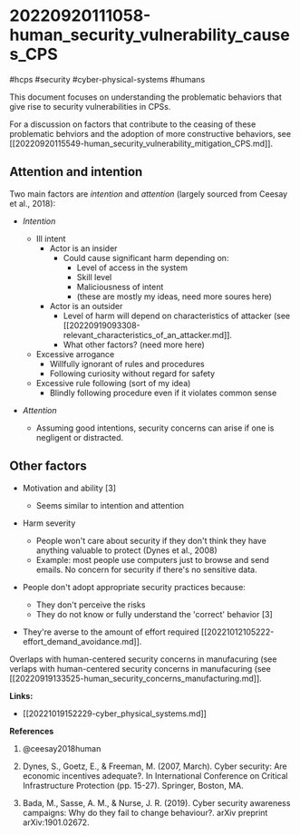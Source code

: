 # 20220920111058-human_security_vulnerability_causes_CPS

#hcps #security #cyber-physical-systems #humans

This document focuses on understanding the problematic behaviors that give rise
to security vulnerabilities in CPSs. 

For a discussion on factors that contribute to the ceasing of these problematic
behviors and the adoption of more constructive behaviors, see
[[20220920115549-human_security_vulnerability_mitigation_CPS.md]].

## Attention and intention

Two main factors are *intention* and *attention* (largely sourced from Ceesay et al., 2018):

* *Intention*
    * Ill intent
        * Actor is an insider
            * Could cause significant harm depending on:
                * Level of access in the system
                * Skill level
                * Maliciousness of intent
                * (these are mostly my ideas, need more soures here)
        * Actor is an outsider
            * Level of harm will depend on characteristics of attacker (see [[20220919093308-relevant_characteristics_of_an_attacker.md]].
            * What other factors? (need more here)
    * Excessive arrogance
        * Willfully ignorant of rules and procedures
        * Following curiosity without regard for safety
    * Excessive rule following (sort of my idea)
        * Blindly following procedure even if it violates common sense

* *Attention*
    * Assuming good intentions, security concerns can arise if one is negligent
    or distracted.

## Other factors

* Motivation and ability [3]
	* Seems similar to intention and attention

* Harm severity
	* People won't care about security if they don't think they have anything
valuable to protect (Dynes et al., 2008)
	* Example: most people use computers just to browse and send emails. No
concern for security if there's no sensitive data.

* People don't adopt appropriate security practices because:
	* They don't perceive the risks
	* They do not know or fully understand the 'correct' behavior
	[3]

* They're averse to the amount of effort required
[[20221012105222-effort_demand_avoidance.md]].

Overlaps with human-centered security concerns in manufacuring (see
verlaps with human-centered security concerns in manufacuring (see
[[20220919133525-human_security_concerns_manufacturing.md]].

**Links:**

* [[20221019152229-cyber_physical_systems.md]]

**References**

1. @ceesay2018human

2. Dynes, S., Goetz, E., & Freeman, M. (2007, March). Cyber security: Are economic incentives adequate?. In International Conference on Critical Infrastructure Protection (pp. 15-27). Springer, Boston, MA.

3. Bada, M., Sasse, A. M., & Nurse, J. R. (2019). Cyber security awareness campaigns: Why do they fail to change behaviour?. arXiv preprint arXiv:1901.02672.
